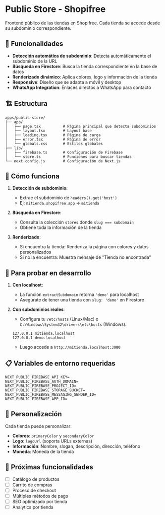 # Public Store - Shopifree

Frontend público de las tiendas en Shopifree. Cada tienda se accede desde su subdominio correspondiente.

## 🚀 Funcionalidades

- **Detección automática de subdominio**: Detecta automáticamente el subdominio de la URL
- **Búsqueda en Firestore**: Busca la tienda correspondiente en la base de datos
- **Renderizado dinámico**: Aplica colores, logo y información de la tienda
- **Responsive**: Diseño que se adapta a móvil y desktop
- **WhatsApp Integration**: Enlaces directos a WhatsApp para contacto

## 🏗️ Estructura

```
apps/public-store/
├── app/
│   ├── page.tsx          # Página principal que detecta subdominios
│   ├── layout.tsx        # Layout base
│   ├── loading.tsx       # Página de carga
│   ├── error.tsx         # Página de error
│   └── globals.css       # Estilos globales
├── lib/
│   ├── firebase.ts       # Configuración de Firebase
│   └── store.ts          # Funciones para buscar tiendas
└── next.config.js        # Configuración de Next.js
```

## 🔧 Cómo funciona

1. **Detección de subdominio**: 
   - Extrae el subdominio de `headers().get('host')`
   - Ej: `mitienda.shopifree.app` → `mitienda`

2. **Búsqueda en Firestore**:
   - Consulta la colección `stores` donde `slug === subdomain`
   - Obtiene toda la información de la tienda

3. **Renderizado**:
   - Si encuentra la tienda: Renderiza la página con colores y datos personalizados
   - Si no la encuentra: Muestra mensaje de "Tienda no encontrada"

## 🧪 Para probar en desarrollo

1. **Con localhost**:
   - La función `extractSubdomain` retorna `'demo'` para localhost
   - Asegúrate de tener una tienda con `slug: 'demo'` en Firestore

2. **Con subdominios reales**:
   - Configura tu `/etc/hosts` (Linux/Mac) o `C:\Windows\System32\drivers\etc\hosts` (Windows):
   ```
   127.0.0.1 mitienda.localhost
   127.0.0.1 demo.localhost
   ```
   - Luego accede a `http://mitienda.localhost:3000`

## 📋 Variables de entorno requeridas

```env
NEXT_PUBLIC_FIREBASE_API_KEY=
NEXT_PUBLIC_FIREBASE_AUTH_DOMAIN=
NEXT_PUBLIC_FIREBASE_PROJECT_ID=
NEXT_PUBLIC_FIREBASE_STORAGE_BUCKET=
NEXT_PUBLIC_FIREBASE_MESSAGING_SENDER_ID=
NEXT_PUBLIC_FIREBASE_APP_ID=
```

## 🎨 Personalización

Cada tienda puede personalizar:
- **Colores**: `primaryColor` y `secondaryColor`
- **Logo**: `logoUrl` (soporta URLs externas)
- **Información**: Nombre, slogan, descripción, dirección, teléfono
- **Moneda**: Moneda de la tienda

## 🚀 Próximas funcionalidades

- [ ] Catálogo de productos
- [ ] Carrito de compras
- [ ] Proceso de checkout
- [ ] Múltiples métodos de pago
- [ ] SEO optimizado por tienda
- [ ] Analytics por tienda 